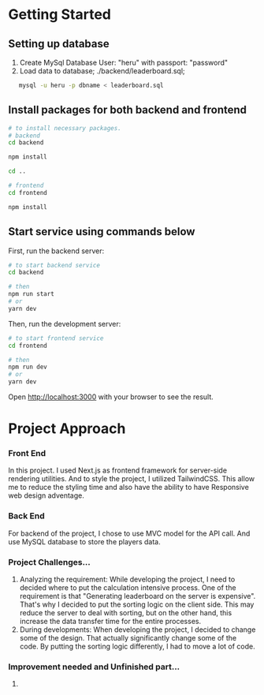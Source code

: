 # Getting Started

## Setting up database
1. Create MySql Database User: "heru" with passport: "password"
2. Load data to database;
   ./backend/leaderboard.sql;
```bash
   mysql -u heru -p dbname < leaderboard.sql
```

## Install packages for both backend and frontend

```bash
# to install necessary packages.
# backend
cd backend

npm install

cd ..

# frontend
cd frontend

npm install
```

## Start service using commands below
First, run the backend server:

```bash
# to start backend service
cd backend

# then 
npm run start
# or
yarn dev
```

Then, run the development server:

```bash
# to start frontend service
cd frontend

# then 
npm run dev
# or
yarn dev
```

Open [http://localhost:3000](http://localhost:3000) with your browser to see the result.



# Project Approach

### Front End
In this project. I used Next.js as frontend framework for server-side rendering utilities. And to style the project, I utilized TailwindCSS. This allow me to reduce the styling time and also have the ability to have Responsive web design adventage. 

### Back End
For backend of the project, I chose to use MVC model for the API call. And use MySQL database to store the players data. 

### Project Challenges...
1. Analyzing the requirement: While developing the project, I need to decided where to put the calculation intensive process. One of the requirement is that "Generating leaderboard on the server is expensive". That's why I decided to put the sorting logic on the client side. This may reduce the server to deal with sorting, but on the other hand, this increase the data transfer time for the entire processes. 
2. During developments: When developing the project, I decided to change some of the design. That actually significantly change some of the code. By putting the sorting logic differently, I had to move a lot of code. 

### Improvement needed and Unfinished part... 
1. 